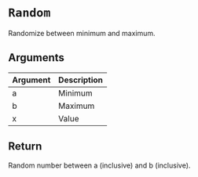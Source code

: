 # `Random`

Randomize between minimum and maximum.

## Arguments

| Argument | Description |
| -------- | ----------- |
| a        | Minimum     |
| b        | Maximum     |
| x        | Value       |

## Return

Random number between a (inclusive) and b (inclusive).
